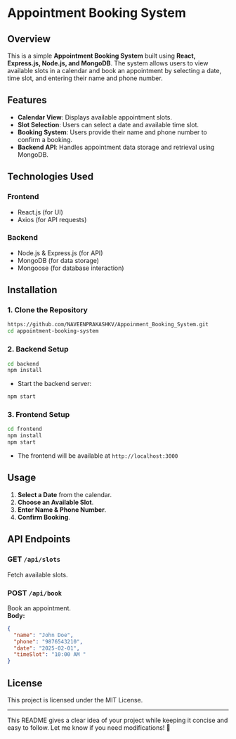 
# Appointment Booking System

## Overview

This is a simple **Appointment Booking System** built using **React, Express.js, Node.js, and MongoDB**. The system allows users to view available slots in a calendar and book an appointment by selecting a date, time slot, and entering their name and phone number.

## Features

- **Calendar View**: Displays available appointment slots.
- **Slot Selection**: Users can select a date and available time slot.
- **Booking System**: Users provide their name and phone number to confirm a booking.
- **Backend API**: Handles appointment data storage and retrieval using MongoDB.

## Technologies Used

### Frontend

- React.js (for UI)
- Axios (for API requests)

### Backend

- Node.js & Express.js (for API)
- MongoDB (for data storage)
- Mongoose (for database interaction)

## Installation

### 1. Clone the Repository

```sh
https://github.com/NAVEENPRAKASHKV/Appoinment_Booking_System.git
cd appointment-booking-system
```

### 2. Backend Setup

```sh
cd backend
npm install
```

- Start the backend server:

```sh
npm start
```

### 3. Frontend Setup

```sh
cd frontend
npm install
npm start
```

- The frontend will be available at `http://localhost:3000`

## Usage

1. **Select a Date** from the calendar.
2. **Choose an Available Slot**.
3. **Enter Name & Phone Number**.
4. **Confirm Booking**.
  

## API Endpoints

### GET `/api/slots`

Fetch available slots.

### POST `/api/book`

Book an appointment.  
**Body:**

```json
{
  "name": "John Doe",
  "phone": "9876543210",
  "date": "2025-02-01",
  "timeSlot": "10:00 AM "
}
```

## License

This project is licensed under the MIT License.

---

This README gives a clear idea of your project while keeping it concise and easy to follow. Let me know if you need modifications! 🚀
